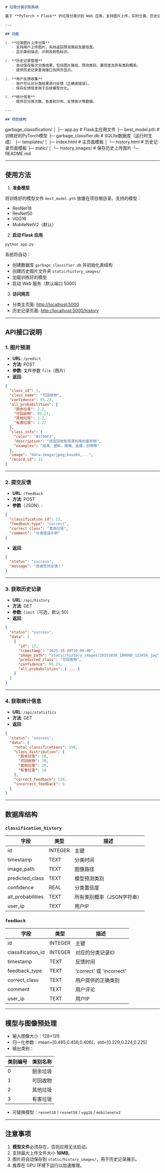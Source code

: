 
```markdown
# 垃圾分类识别系统

基于 **PyTorch + Flask** 的垃圾分类识别 Web 应用，支持图片上传、实时分类、历史记录查看及用户反馈收集。系统集成了多种 CNN 模型（ResNet、VGG、MobileNetV2）并使用 SQLite 进行数据存储。

---

## 功能

1. **垃圾图片上传分类**
   - 支持用户上传图片，系统返回预测类别及置信度。
   - 显示类别描述、示例及颜色标识。

2. **历史记录管理**
   - 自动保存每次分类结果，包括图片路径、预测类别、置信度及所有类别概率。
   - 提供历史记录查询接口及网页显示。

3. **用户反馈收集**
   - 用户可以对分类结果进行反馈（正确或错误）。
   - 保存反馈信息用于后续模型优化。

4. **统计信息**
   - 提供总分类次数、各类别分布、反馈统计等数据。

---

## 项目结构

```

garbage_classification/
│
├─ app.py                  # Flask主应用文件
├─ best_model.pth          # 训练好的PyTorch模型
├─ garbage_classifier.db   # SQLite数据库（运行时生成）
├─ templates/
│   ├─ index.html          # 主页面模板
│   └─ history.html        # 历史记录页面模板
├─ static/
│   └─ history_images/     # 保存历史上传图片
└─ README.md



---

## 使用方法

1. **准备模型**

将训练好的模型文件 `best_model.pth` 放置在项目根目录。支持的模型：

* ResNet18
* ResNet50
* VGG16
* MobileNetV2（默认）

2. **启动 Flask 应用**

```bash
python app.py
```

系统将自动：

* 创建数据库 `garbage_classifier.db` 并初始化表结构
* 创建历史图片文件夹 `static/history_images/`
* 加载训练好的模型
* 启动 Web 服务（默认端口 5000）

3. **访问网页**

* 分类主页面: [http://localhost:5000](http://localhost:5000)
* 历史记录页面: [http://localhost:5000/history](http://localhost:5000)

---

## API接口说明

### 1. 图片预测

* **URL**: `/predict`
* **方法**: POST
* **参数**: 文件参数 `file`（图片）
* **返回**:

```json
{
  "class_id": 1,
  "class_name": "可回收物",
  "confidence": 95.23,
  "all_probabilities": {
    "厨余垃圾": 2.3,
    "可回收物": 95.23,
    "其他垃圾": 1.2,
    "有害垃圾": 1.27
  },
  "class_info": {
    "color": "#2196F3",
    "description": "适宜回收和资源利用的废弃物",
    "examples": "纸类、塑料、玻璃、金属、织物等"
  },
  "image": "data:image/jpeg;base64,...",
  "record_id": 12
}
```

---

### 2. 提交反馈

* **URL**: `/feedback`
* **方法**: POST
* **参数**（JSON）:

```json
{
  "classification_id": 12,
  "feedback_type": "correct",
  "correct_class": "其他垃圾",
  "comment": "分类错误示例"
}
```

* **返回**:

```json
{
  "status": "success",
  "message": "感谢您的反馈！"
}
```

---

### 3. 获取历史记录

* **URL**: `/api/history`
* **方法**: GET
* **参数**: `limit`（可选，默认 50）
* **返回**:

```json
{
  "status": "success",
  "data": [
    {
      "id": 12,
      "timestamp": "2025-10-30T10:00:00",
      "image_path": "static/history_images/20251030_100000_123456.jpg",
      "predicted_class": "可回收物",
      "confidence": 95.23,
      "all_probabilities": { ... }
    }
  ]
}
```

---

### 4. 获取统计信息

* **URL**: `/api/statistics`
* **方法**: GET
* **返回**:

```json
{
  "status": "success",
  "data": {
    "total_classifications": 150,
    "class_distribution": {
      "厨余垃圾": 50,
      "可回收物": 70,
      "其他垃圾": 20,
      "有害垃圾": 10
    },
    "correct_feedback": 120,
    "incorrect_feedback": 5
  }
}
```

---

## 数据库结构

### `classification_history`

| 字段                | 类型      | 描述              |
| ----------------- | ------- | --------------- |
| id                | INTEGER | 主键              |
| timestamp         | TEXT    | 分类时间            |
| image_path        | TEXT    | 图像路径            |
| predicted_class   | TEXT    | 模型预测类别          |
| confidence        | REAL    | 分类置信度           |
| all_probabilities | TEXT    | 所有类别概率（JSON字符串） |
| user_ip           | TEXT    | 用户IP            |

### `feedback`

| 字段                | 类型      | 描述                      |
| ----------------- | ------- | ----------------------- |
| id                | INTEGER | 主键                      |
| classification_id | INTEGER | 对应的分类记录ID               |
| timestamp         | TEXT    | 反馈时间                    |
| feedback_type     | TEXT    | 'correct' 或 'incorrect' |
| correct_class     | TEXT    | 用户提供的正确类别               |
| comment           | TEXT    | 用户评论                    |
| user_ip           | TEXT    | 用户IP                    |

---

## 模型与图像预处理

* 输入图像大小：128×128
* 归一化参数：mean=[0.485,0.456,0.406]，std=[0.229,0.224,0.225]
* 输出类别：

| 类别编号 | 类别名称 |
| ---- | ---- |
| 0    | 厨余垃圾 |
| 1    | 可回收物 |
| 2    | 其他垃圾 |
| 3    | 有害垃圾 |

* 可替换模型：`resnet18` / `resnet50` / `vgg16` / `mobilenetv2`

---

## 注意事项

1. **模型文件**必须存在，否则应用无法启动。
2. 支持最大上传文件大小 **16MB**。
3. 图片将自动保存到 `static/history_images/`，用于历史记录展示。
4. 推荐在 GPU 环境下运行以加速推理。

```
